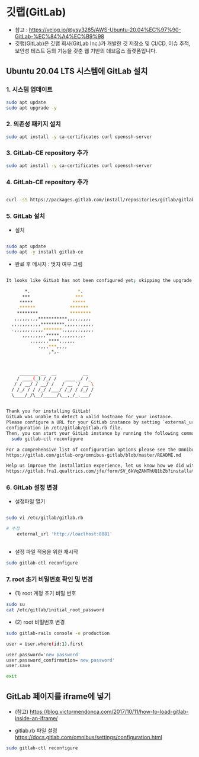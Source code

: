 # 깃랩(GitLab)

- 참고 : https://velog.io/@ysy3285/AWS-Ubuntu-20.04%EC%97%90-GitLab-%EC%84%A4%EC%B9%98
- 깃랩(GitLab)은 깃랩 회사(GitLab Inc.)가 개발한 깃 저장소 및 CI/CD, 이슈 추적, 보안성 테스트 등의 기능을 갖춘 웹 기반의 데브옵스 플랫폼입니다.



## Ubuntu 20.04 LTS 시스템에 GitLab 설치


### 1. 시스템 업데이트

```bash
sudo apt update
sudo apt upgrade -y
```

### 2. 의존성 패키지 설치

```bash
sudo apt install -y ca-certificates curl openssh-server
```

### 3. GitLab-CE repository 추가

```bash
sudo apt install -y ca-certificates curl openssh-server
```


### 4. GitLab-CE repository 추가

```bash

curl -sS https://packages.gitlab.com/install/repositories/gitlab/gitlab-ce/script.deb.sh | sudo bash

```


### 5. GitLab 설치

- 설치

```bash

sudo apt update
sudo apt -y install gitlab-ce

```

- 완료 후 메시지 : 멋지 여우 그림

```bash

It looks like GitLab has not been configured yet; skipping the upgrade script.

       *.                  *.
      ***                 ***
     *****               *****
    .******             *******
    ********            ********
   ,,,,,,,,,***********,,,,,,,,,
  ,,,,,,,,,,,*********,,,,,,,,,,,
  .,,,,,,,,,,,*******,,,,,,,,,,,,
      ,,,,,,,,,*****,,,,,,,,,.
         ,,,,,,,****,,,,,,
            .,,,***,,,,
                ,*,.
  


     _______ __  __          __
    / ____(_) /_/ /   ____ _/ /_
   / / __/ / __/ /   / __ `/ __ \
  / /_/ / / /_/ /___/ /_/ / /_/ /
  \____/_/\__/_____/\__,_/_.___/
  

Thank you for installing GitLab!
GitLab was unable to detect a valid hostname for your instance.
Please configure a URL for your GitLab instance by setting `external_url`
configuration in /etc/gitlab/gitlab.rb file.
Then, you can start your GitLab instance by running the following command:
  sudo gitlab-ctl reconfigure

For a comprehensive list of configuration options please see the Omnibus GitLab readme
https://gitlab.com/gitlab-org/omnibus-gitlab/blob/master/README.md

Help us improve the installation experience, let us know how we did with a 1 minute survey:
https://gitlab.fra1.qualtrics.com/jfe/form/SV_6kVqZANThUQ1bZb?installation=omnibus&release=16-0


```


### 6. GitLab 설정 변경

- 설정파일 열기

```bash

sudo vi /etc/gitlab/gitlab.rb

# 수정
    external_url 'http://loaclhost:8081'
    
```


- 설정 파일 적용을 위한 재시작

```bash
sudo gitlab-ctl reconfigure
```


### 7. root 초기 비밀번호 확인 및 변경

- (1) root 계정 초기 비밀 번호

```bash
sudo su
cat /etc/gitlab/initial_root_password
```

- (2) root 비밀번호 변경

```bash
sudo gitlab-rails console -e production

user = User.where(id:1).first

user.password='new password'
user.password_confirmation='new password'
user.save

exit
```

## GitLab 페이지를 iframe에 넣기

- (참고) https://blog.victormendonca.com/2017/10/11/how-to-load-gitlab-inside-an-iframe/

- gitlab.rb 파일 설정
https://docs.gitlab.com/omnibus/settings/configuration.html

```bash
sudo gitlab-ctl reconfigure
```